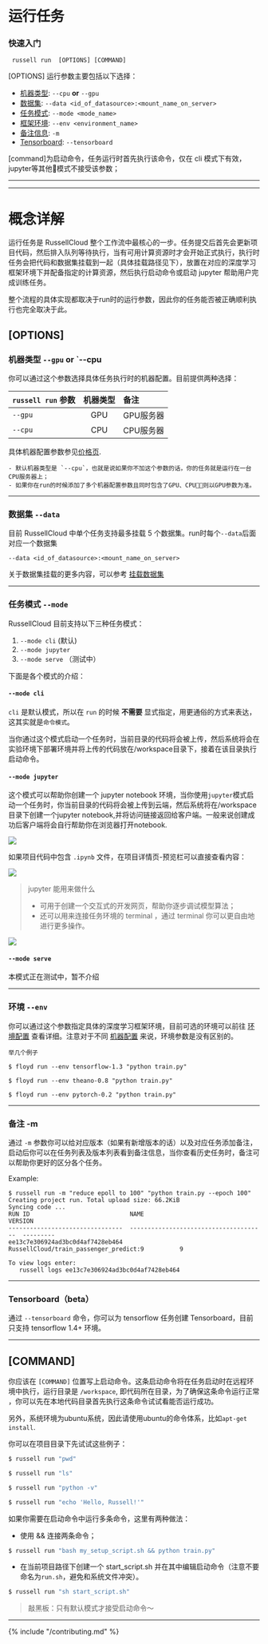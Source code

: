 # 运行任务


### 快速入门

```
 russell run  [OPTIONS] [COMMAND]
```

[OPTIONS] 运行参数主要包括以下选择：
- [机器类型](#机器类型---gpu-or---cpu): `--cpu` **or** `--gpu`
- [数据集](#数据集---data): `--data <id_of_datasource>:<mount_name_on_server>`
- [任务模式](#任务模式---mode): `--mode <mode_name>`
- [框架环境](#环境----env): `--env <environment_name>`
- [备注信息](#备注--m): `-m`
- [Tensorboard](#tensorboard): `--tensorboard`


[command]为启动命令，任务运行时首先执行该命令，仅在 cli 模式下有效，jupyter等其他模式不接受该参数；

---

<!-- toc -->

---

# 概念详解

运行任务是 RussellCloud 整个工作流中最核心的一步。任务提交后首先会更新项目代码，然后排入队列等待执行，当有可用计算资源时才会开始正式执行，执行时任务会把代码和数据集挂载到一起（具体挂载路径见下），放置在对应的深度学习框架环境下并配备指定的计算资源，然后执行启动命令或启动 jupyter 帮助用户完成训练任务。

整个流程的具体实现都取决于run时的运行参数，因此你的任务能否被正确顺利执行也完全取决于此。

## [OPTIONS]
### 机器类型 `--gpu` **or** `--cpu

你可以通过这个参数选择具体任务执行时的机器配置。目前提供两种选择：

|`russell run` 参数|机器类型|备注           |
|:------------|:--------------:|:---------------------|
|`--gpu`      |GPU             |GPU服务器|
|`--cpu`      |CPU             |CPU服务器|

具体机器配置参数参见[价格页](http://russellcloud.com/price).

    - 默认机器类型是 `--cpu`，也就是说如果你不加这个参数的话，你的任务就是运行在一台CPU服务器上；
    - 如果你在run的时候添加了多个机器配置参数且同时包含了GPU、CPU，则以GPU参数为准。

---

### 数据集 `--data`

目前 RussellCloud 中单个任务支持最多挂载 5 个数据集。run时每个`--data`后面对应一个数据集

```
--data <id_of_datasource>:<mount_name_on_server>
```


关于数据集挂载的更多内容，可以参考 [挂载数据集](/dataset/mount.md)

---

### 任务模式 `--mode`

RussellCloud 目前支持以下三种任务模式：

1. `--mode cli` (默认)
2. `--mode jupyter`
3. `--mode serve` （测试中）

下面是各个模式的介绍：

#### `--mode cli`

`cli` 是默认模式，所以在 `run` 的时候 **不需要** 显式指定，用更通俗的方式来表达，这其实就是`命令模式`。

当你通过这个模式启动一个任务时，当前目录的代码将会被上传，然后系统将会在实验环境下部署环境并将上传的代码放在/workspace目录下，接着在该目录执行启动命令。


#### `--mode jupyter`

这个模式可以帮助你创建一个 jupyter notebook 环境，当你使用`jupyter`模式启动一个任务时，你当前目录的代码将会被上传到云端，然后系统将在/workspace目录下创建一个jupyter notebook,并将访问链接返回给客户端。一般来说创建成功后客户端将会自行帮助你在浏览器打开notebook.

![](/asserts/img/run_task_02.png)

如果项目代码中包含 `.ipynb` 文件，在项目详情页-预览栏可以直接查看内容：

![](/asserts/img/run_task_01.png)

> jupyter 能用来做什么
> - 可用于创建一个交互式的开发网页，帮助你逐步调试模型算法；
> - 还可以用来连接任务环境的 terminal ，通过 terminal 你可以更自由地进行更多操作。

![](/asserts/img/run_task_03.png)


#### `--mode serve`

本模式正在测试中，暂不介绍

---

### 环境  `--env`

你可以通过这个参数指定具体的深度学习框架环境，目前可选的环境可以前往 [环境配置](./environment.md) 查看详细。注意对于不同 [机器配置](#机器类型---gpu-or---cpu) 来说，环境参数是没有区别的。

```
举几个例子

$ floyd run --env tensorflow-1.3 "python train.py"

$ floyd run --env theano-0.8 "python train.py"

$ floyd run --env pytorch-0.2 "python train.py"

```

---

### 备注 -m

通过 `-m` 参数你可以给对应版本（如果有新增版本的话）以及对应任务添加备注，启动后你可以在任务列表及版本列表看到备注信息，当你查看历史任务时，备注可以帮助你更好的区分各个任务。

Example:

```
$ russell run -m "reduce epoll to 100" "python train.py --epoch 100"
Creating project run. Total upload size: 66.2KiB
Syncing code ...
RUN ID                            NAME                                      VERSION
--------------------------------  --------------------------------------  ---------
ee13c7e306924ad3bc0d4af7428eb464  RussellCloud/train_passenger_predict:9          9

To view logs enter:
   russell logs ee13c7e306924ad3bc0d4af7428eb464
```

---

### Tensorboard（beta）

通过 `--tensorboard` 命令，你可以为 tensorflow 任务创建 Tensorboard，目前只支持 tensorflow 1.4+ 环境。

---

## [COMMAND]

你应该在 `[COMMAND]` 位置写上启动命令。这条启动命令将在任务启动时在远程环境中执行，运行目录是 `/workspace`,
即代码所在目录，为了确保这条命令运行正常 ，你可以先在本地代码目录首先执行这条命令试试看能否运行成功。

另外，系统环境为ubuntu系统，因此请使用ubuntu的命令体系，比如`apt-get install`.

你可以在项目目录下先试试这些例子：

```bash
$ russell run "pwd"
```

```bash
$ russell run "ls"
```

```bash
$ russell run "python -v"
```

```bash
$ russell run "echo 'Hello, Russell!'"
```

如果你需要在启动命令中运行多条命令，这里有两种做法：

- 使用 && 连接两条命令；

```bash
$ russell run "bash my_setup_script.sh && python train.py"
```

- 在当前项目路径下创建一个 start_script.sh 并在其中编辑启动命令（注意不要命名为`run.sh`，避免和系统文件冲突）。

```bash
$ russell run "sh start_script.sh"
```

> 敲黑板：只有默认模式才接受启动命令～

---

{% include "/contributing.md" %}